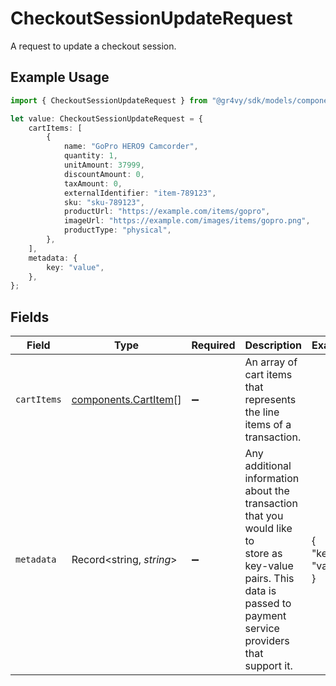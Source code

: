 # CheckoutSessionUpdateRequest

A request to update a checkout session.

## Example Usage

```typescript
import { CheckoutSessionUpdateRequest } from "@gr4vy/sdk/models/components";

let value: CheckoutSessionUpdateRequest = {
    cartItems: [
        {
            name: "GoPro HERO9 Camcorder",
            quantity: 1,
            unitAmount: 37999,
            discountAmount: 0,
            taxAmount: 0,
            externalIdentifier: "item-789123",
            sku: "sku-789123",
            productUrl: "https://example.com/items/gopro",
            imageUrl: "https://example.com/images/items/gopro.png",
            productType: "physical",
        },
    ],
    metadata: {
        key: "value",
    },
};
```

## Fields

| Field                                                                                                                                                               | Type                                                                                                                                                                | Required                                                                                                                                                            | Description                                                                                                                                                         | Example                                                                                                                                                             |
| ------------------------------------------------------------------------------------------------------------------------------------------------------------------- | ------------------------------------------------------------------------------------------------------------------------------------------------------------------- | ------------------------------------------------------------------------------------------------------------------------------------------------------------------- | ------------------------------------------------------------------------------------------------------------------------------------------------------------------- | ------------------------------------------------------------------------------------------------------------------------------------------------------------------- |
| `cartItems`                                                                                                                                                         | [components.CartItem](../../models/components/cartitem.md)[]                                                                                                        | :heavy_minus_sign:                                                                                                                                                  | An array of cart items that represents the line items of a transaction.                                                                                             |                                                                                                                                                                     |
| `metadata`                                                                                                                                                          | Record<string, *string*>                                                                                                                                            | :heavy_minus_sign:                                                                                                                                                  | Any additional information about the transaction that you would like to<br/>store as key-value pairs. This data is passed to payment service<br/>providers that support it. | {<br/>"key": "value"<br/>}                                                                                                                                          |